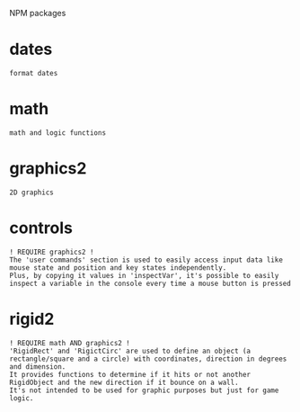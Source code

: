 NPM packages

# dates
	format dates

# math
	math and logic functions

# graphics2
	2D graphics

# controls
	! REQUIRE graphics2 !
	The 'user commands' section is used to easily access input data like mouse state and position and key states independently.
	Plus, by copying it values in 'inspectVar', it's possible to easily inspect a variable in the console every time a mouse button is pressed

# rigid2
	! REQUIRE math AND graphics2 !
	'RigidRect' and 'RigictCirc' are used to define an object (a rectangle/square and a circle) with coordinates, direction in degrees and dimension.
	It provides functions to determine if it hits or not another RigidObject and the new direction if it bounce on a wall.
	It's not intended to be used for graphic purposes but just for game logic.